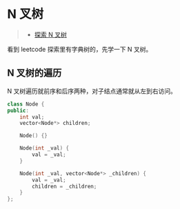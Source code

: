 # N 叉树

> - [探索 N 叉树](https://leetcode-cn.com/explore/learn/card/n-ary-tree/)

看到 leetcode 探索里有字典树的，先学一下 N 叉树。

## N 叉树的遍历

N 叉树遍历就前序和后序两种，对子结点通常就从左到右访问。

```c++ tab="N 叉树"
class Node {
public:
    int val;
    vector<Node*> children;

    Node() {}

    Node(int _val) {
        val = _val;
    }

    Node(int _val, vector<Node*> _children) {
        val = _val;
        children = _children;
    }
};
```

